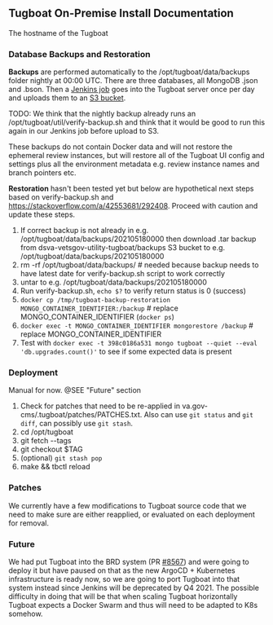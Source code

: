 ## Tugboat On-Premise Install Documentation

The hostname of the Tugboat

### Database Backups and Restoration
**Backups** are performed automatically to the /opt/tugboat/data/backups folder nightly at 00:00 UTC. There are three databases, all MongoDB .json and .bson. Then a [Jenkins job]() goes into the Tugboat server once per day and uploads them to an [S3 bucket]().

TODO: We think that the nightly backup already runs an /opt/tugboat/util/verify-backup.sh and think that it would be good to run this again in our Jenkins job before upload to S3.

These backups do not contain Docker data and will not restore the ephemeral review instances, but will restore all of the Tugboat UI config and settings plus all the environment metadata e.g. review instance names and branch pointers etc.

**Restoration** hasn't been tested yet but below are hypothetical next steps based on verify-backup.sh and https://stackoverflow.com/a/42553681/292408. Proceed with caution and update these steps.
1. If correct backup is not already in e.g. /opt/tugboat/data/backups/202105180000 then download .tar backup from dsva-vetsgov-utility-tugboat/backups S3 bucket to e.g. /opt/tugboat/data/backups/202105180000
1. rm -rf /opt/tugboat/data/backups/ # needed because backup needs to have latest date for verify-backup.sh script to work correctly
1. untar to e.g. /opt/tugboat/data/backups/202105180000
1. Run verify-backup.sh, `echo $?` to verify return status is 0 (success)
1. `docker cp /tmp/tugboat-backup-restoration MONGO_CONTAINER_IDENTIFIER:/backup` # replace MONGO_CONTAINER_IDENTIFIER (`docker ps`)
1. `docker exec -t MONGO_CONTAINER_IDENTIFIER mongorestore /backup` # replace MONGO_CONTAINER_IDENTIFIER
1. Test with `docker exec -t 398c0186a531 mongo tugboat --quiet --eval 'db.upgrades.count()'` to see if some expected data is present

### Deployment
Manual for now. @SEE "Future" section
1. Check for patches that need to be re-applied in va.gov-cms/.tugboat/patches/PATCHES.txt. Also can use `git status` and `git diff`, can possibly use `git stash`.
1. cd /opt/tugboat
1. git fetch --tags
1. git checkout $TAG
1. (optional) `git stash pop`
1. make && tbctl reload

### Patches
We currently have a few modifications to Tugboat source code that we need to make sure are either reapplied, or evaluated on each deployment for removal.

### Future
We had put Tugboat into the BRD system (PR [#8567](https://github.com/department-of-veterans-affairs/devops/pull/8567)) and were going to deploy it but have paused on that as the new ArgoCD + Kubernetes infrastructure is ready now, so we are going to port Tugboat into that system instead since Jenkins will be deprecated by Q4 2021. The possible difficulty in doing that will be that when scaling Tugboat horizontally Tugboat expects a Docker Swarm and thus will need to be adapted to K8s somehow.
